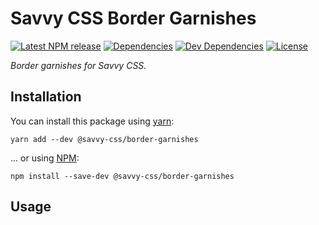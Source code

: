 # Savvy CSS Border Garnishes

[![Latest NPM release][npm-badge]][npm-badge-url]
[![Dependencies][dependencies-badge]][dependencies-badge-url]
[![Dev Dependencies][devDependencies-badge]][devDependencies-badge-url]
[![License][license-badge]][license-badge-url]

_Border garnishes for Savvy CSS._

## Installation

You can install this package using [yarn](https://yarnpkg.com/en/docs/install):

```shell
yarn add --dev @savvy-css/border-garnishes
```

... or using [NPM](https://docs.npmjs.com/getting-started/installing-node):

```shell
npm install --save-dev @savvy-css/border-garnishes
```

## Usage


[npm-badge]: https://img.shields.io/npm/v/@savvy-css/border-garnishes.svg
[npm-badge-url]: https://www.npmjs.com/package/@savvy-css/border-garnishes
[license-badge]: https://img.shields.io/npm/l/@savvy-css/border-garnishes.svg
[license-badge-url]: LICENSE
[dependencies-badge]: https://img.shields.io/david/savvy-css/border-garnishes.svg
[dependencies-badge-url]: https://david-dm.org/savvy-css/border-garnishes
[devDependencies-badge]: https://img.shields.io/david/dev/savvy-css/border-garnishes.svg
[devDependencies-badge-url]: https://david-dm.org/savvy-css/border-garnishes#info=devDependencies

